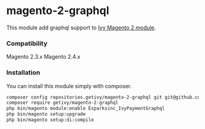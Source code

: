 # magento-2-graphql

This module add graphql support to [Ivy Magento 2 module](https://packagist.org/packages/getivy/magento-2).

### Compatibility

Magento 2.3.x
Magento 2.4.x

### Installation

You can install this module simply with composer.
```bash
composer config repositories.getivy/magento-2-graphql git git@github.com:getivy/magento-2-graphql.git
composer require getivy/magento-2-graphql
php bin/magento module:enable Esparksinc_IvyPaymentGraphql
php bin/magento setup:upgrade
php bin/magento setup:di:compile
```
